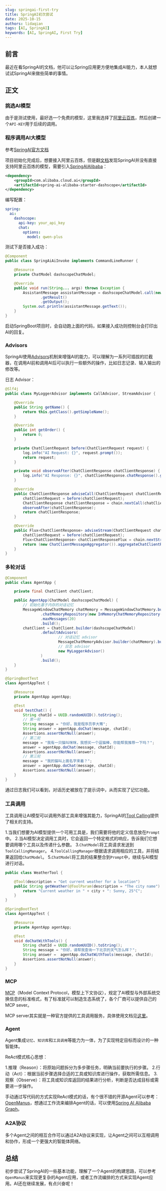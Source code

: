 ```yaml
---
slug: springai-first-try
title: SpringAI初次尝试
date: 2025-10-15
authors: lidaqian
tags: [AI, SpringAI]
keywords: [AI, SpringAI, First Try]
---
```


<!-- truncate -->

## 前言

最近在看SpringAI的文档，他可以让Spring应用更方便地集成AI能力，本人就想试试SpringAI来做些简单的事情。

## 正文

### 挑选AI模型

由于是测试使用，最好选一个免费的模型，这里我选择了[阿里云百炼](https://bailian.console.aliyun.com/)，然后创建一个`API-KEY`用于后续的调用。

### 程序调用AI大模型

参考[SpringAI官方文档](https://docs.spring.io/spring-ai/reference/getting-started.html)

项目初始化完成后，想要接入阿里云百炼，但是翻[文档](https://docs.spring.io/spring-ai/reference/api/chat/comparison.html)发现SpringAI并没有直接支持阿里云百炼的模型，需要引入[SpringAIAlibaba](https://java2ai.com/)：

```xml title="pom.xml"
<dependency>
    <groupId>com.alibaba.cloud.ai</groupId>
    <artifactId>spring-ai-alibaba-starter-dashscope</artifactId>
</dependency>
```

编写配置：

```yaml title="application.yml"
spring:
  ai:
    dashscope:
      api-key: your_api_key
      chat:
        options:
          model: qwen-plus
```

测试下是否接入成功：

```java title="SpringAiAiInvoke.java"
@Component
public class SpringAiAiInvoke implements CommandLineRunner {

    @Resource
    private ChatModel dashscopeChatModel;

    @Override
    public void run(String... args) throws Exception {
        AssistantMessage assistantMessage = dashscopeChatModel.call(new Prompt("你好，我是李大骞"))
                .getResult()
                .getOutput();
        System.out.println(assistantMessage.getText());
    }
}
```

启动SpringBoot项目时，会自动跑上面的代码，如果接入成功则控制台会打印出AI的回复。

### Advisors

SpringAI使用[Advisors](https://docs.spring.io/spring-ai/reference/api/advisors.html)机制来增强AI的能力，可以理解为一系列可插拔的拦截器，在调用AI前和调用AI后可以执行一些额外的操作，比如日志记录、输入输出的修改等。

日志 Advisor：

```java
@Slf4j
public class MyLoggerAdvisor implements CallAdvisor, StreamAdvisor {

	@Override
	public String getName() {
		return this.getClass().getSimpleName();
	}

	@Override
	public int getOrder() {
		return 0;
	}

	private ChatClientRequest before(ChatClientRequest request) {
		log.info("AI Request: {}", request.prompt());
		return request;
	}

	private void observeAfter(ChatClientResponse chatClientResponse) {
		log.info("AI Response: {}", chatClientResponse.chatResponse().getResult().getOutput().getText());
	}

	@Override
	public ChatClientResponse adviseCall(ChatClientRequest chatClientRequest, CallAdvisorChain chain) {
		chatClientRequest = before(chatClientRequest);
		ChatClientResponse chatClientResponse = chain.nextCall(chatClientRequest);
		observeAfter(chatClientResponse);
		return chatClientResponse;
	}

	@Override
	public Flux<ChatClientResponse> adviseStream(ChatClientRequest chatClientRequest, StreamAdvisorChain chain) {
		chatClientRequest = before(chatClientRequest);
		Flux<ChatClientResponse> chatClientResponseFlux = chain.nextStream(chatClientRequest);
		return (new ChatClientMessageAggregator()).aggregateChatClientResponse(chatClientResponseFlux, this::observeAfter);
	}
}
```

### 多轮对话

```java
@Component
public class AgentApp {

    private final ChatClient chatClient;

    public AgentApp(ChatModel dashscopeChatModel) {
        // 初始化基于内存的对话记忆
        MessageWindowChatMemory chatMemory = MessageWindowChatMemory.builder()
                .chatMemoryRepository(new InMemoryChatMemoryRepository())
                .maxMessages(20)
                .build();
        chatClient = ChatClient.builder(dashscopeChatModel)
                .defaultAdvisors(
                        // 对话记忆 advisor
                        MessageChatMemoryAdvisor.builder(chatMemory).build(),
                        // 日志 advisor
                        new MyLoggerAdvisor()
                )
                .build();
    }
}
```

```java
@SpringBootTest
class AgentAppTest {

    @Resource
    private AgentApp agentApp;

    @Test
    void testChat() {
        String chatId = UUID.randomUUID().toString();
        // 第一轮
        String message = "你好，我是程序员李大骞";
        String answer = agentApp.doChat(message, chatId);
        Assertions.assertNotNull(answer);
        // 第二轮
        message = "我有一只猫叫咪咪，我想买一个逗猫棒，你能帮我推荐一下吗？";
        answer = agentApp.doChat(message, chatId);
        Assertions.assertNotNull(answer);
        // 第三轮
        message = "我的猫叫上面名字来着？";
        answer = agentApp.doChat(message, chatId);
        Assertions.assertNotNull(answer);
    }
}
```

通过日志我们可以看到，对话历史被放在了提示词中，从而实现了记忆功能。

### 工具调用

工具调用让AI模型可以调用外部工具来增强其能力，SpringAI的[Tool Calling](https://docs.spring.io/spring-ai/reference/api/tools.html)提供了相关的支持。

1.当我们想要为AI模型提供一个可用工具是，我们需要将他的定义信息放在`Prompt`中。
2.当AI模型决定调用工具时，它会返回一个特定格式的响应，告诉我们它想要调用哪个工具以及传递什么参数。
3.`ChatModel`将工具请求发送到`ToolCallingManager`。
4.`ToolCallingManager`根据请求调用相应的工具，并将结果返回给`ChatModel`。
5.`ChatModel`将工具的结果整合到`Prompt`中，继续与AI模型进行对话。

```java
public class WeatherTool {

    @Tool(description = "Get current weather for a location")
    public String getWeather(@ToolParam(description = "The city name") String city) {
        return "Current weather in " + city + ": Sunny, 25°C";
    }
}
```

```java
@SpringBootTest
class AgentAppTest {

    @Resource
    private AgentApp agentApp;

    @Test
    void doChatWithTools() {
        String chatId = UUID.randomUUID().toString();
        String message = "你好，请帮我查询一下北京的天气怎么样？";
        String answer =  agentApp.doChatWithTools(message, chatId);
        Assertions.assertNotNull(answer);
    }
}
```

### MCP

[MCP](https://modelcontextprotocol.io/introduction)（Model Context Protocol，模型上下文协议），规定了AI模型与外部系统交换信息的标准格式，有了标准就可以制造生态系统了，各个厂商可以提供自己的MCP sever。

MCP server其实就是一种官方提供的工具调用服务，具体使用文档见[这里](https://java2ai.com/docs/1.0.0.2/practices/mcp/spring-ai-mcp-starter-client/?spm=4347728f.9c8e08b.0.0.15986a086kekw0)。

### Agent

Agent集成`记忆`、`知识库`和`工具调用`等能力为一体，为了实现特定目标而设计的一种智能体。

ReAct模式核心思想：

1.推理（Reason）：将原始问题拆分为多步骤任务，明确当前要执行的步骤。
2.行动（Act）：根据当前步骤选择合适的工具或知识库进行操作，获取所需信息。
3.观察（Observe）：将工具或知识库返回的结果进行分析，判断是否达成目标或需要进一步操作。

手动通过写代码的方式实现ReAct模式的话，有个很不错的开源Agent可以参考：[OpenManus](https://github.com/FoundationAgents/OpenManus)，想通过工作流来编排Agent的话，可以使用[Spring AI Alibaba Graph](https://java2ai.com/blog/spring-ai-alibaba-graph-preview/)。

### A2A协议

多个Agent之间的相互合作可以通过A2A协议来实现，让Agent之间可以互相调用和协作，形成一个更强大的智能体网络。

## 总结
初步尝试了SpringAI的一些基本功能，理解了一个Agent的构建思路，可以参考`OpenManus`来实现更复杂的Agent应用，或者工作流编排的方式来实现Agent应用。AI还在继续发展，有点兴奋呢！